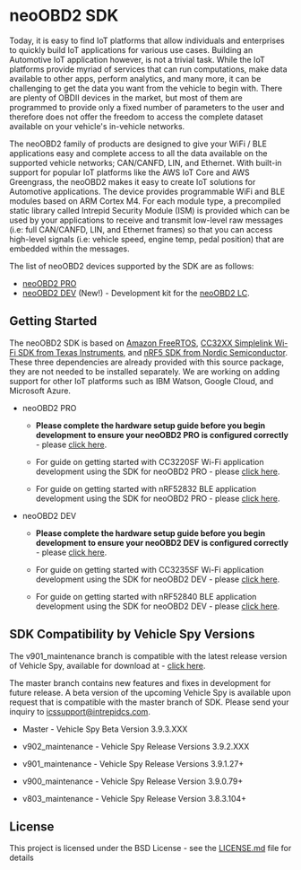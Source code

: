 # neoOBD2 SDK

Today, it is easy to find IoT platforms that allow individuals and enterprises to quickly build IoT applications for various use cases. Building an Automotive IoT application however, is not a trivial task. While the IoT platforms provide myriad of services that can run computations, make data available to other apps, perform analytics, and many more, it can be challenging to get the data you want from the vehicle to begin with. There are plenty of OBDII devices in the market, but most of them are programmed to provide only a fixed number of parameters to the user and therefore does not offer the freedom to access the complete dataset available on your vehicle's in-vehicle networks.

The neoOBD2 family of products are designed to give your WiFi / BLE applications easy and complete access to all the data available on the supported vehicle networks; CAN/CANFD, LIN, and Ethernet. With built-in support for popular IoT platforms like the AWS IoT Core and AWS Greengrass, the neoOBD2 makes it easy to create IoT solutions for Automotive applications. The device provides programmable WiFi and BLE modules based on ARM Cortex M4. For each module type, a precompiled static library called Intrepid Security Module (ISM) is provided which can be used by your applications to receive and transmit low-level raw messages (i.e: full CAN/CANFD, LIN, and Ethernet frames) so that you can access high-level signals (i.e: vehicle speed, engine temp, pedal position) that are embedded within the messages.

The list of neoOBD2 devices supported by the SDK are as follows:

* [neoOBD2 PRO](https://www.intrepidcs.com/products/vehicle-network-adapters/neoobd-2-pro/)
* [neoOBD2 DEV](https://www.intrepidcs.com/products/vehicle-network-adapters/neoobd-2-lc/) (New!) - Development kit for the [neoOBD2 LC](https://www.intrepidcs.com/products/vehicle-network-adapters/neoobd-2-lc/).

## Getting Started

The neoOBD2 SDK is based on [Amazon FreeRTOS](https://aws.amazon.com/documentation/freertos/), [CC32XX Simplelink Wi-Fi SDK from Texas Instruments](http://www.ti.com/tool/download/SIMPLELINK-CC32XX-SDK), and [nRF5 SDK from Nordic Semiconductor](https://www.nordicsemi.com/Software-and-tools/Software/nRF5-SDK). These three dependencies are already provided with this source package, they are not needed to be installed separately. We are working on adding support for other IoT platforms such as IBM Watson, Google Cloud, and Microsoft Azure.

* neoOBD2 PRO

	* **Please complete the hardware setup guide before you begin development to ensure your neoOBD2 PRO is configured correctly** - please [click here](docs/neoobd2_pro/readme/OBD2PRO_HW_SETUP_GUIDE.md).

	* For guide on getting started with CC3220SF Wi-Fi application development using the SDK for neoOBD2 PRO - please [click here](docs/neoobd2_pro/readme/OBD2PRO_WIFI_GETTING_STARTED.md).

	* For guide on getting started with nRF52832 BLE application development using the SDK for neoOBD2 PRO - please [click here](docs/neoobd2_pro/readme/OBD2PRO_BLE_GETTING_STARTED.md).

* neoOBD2 DEV

	* **Please complete the hardware setup guide before you begin development to ensure your neoOBD2 DEV is configured correctly** - please [click here](docs/neoobd2_dev/readme/OBD2DEV_HW_SETUP_GUIDE.md).
	
	* For guide on getting started with CC3235SF Wi-Fi application development using the SDK for neoOBD2 DEV - please [click here](docs/neoobd2_dev/readme/OBD2DEV_WIFI_GETTING_STARTED.md).
	
	* For guide on getting started with nRF52840 BLE application development using the SDK for neoOBD2 DEV - please [click here](docs/neoobd2_dev/readme/OBD2DEV_BLE_GETTING_STARTED.md).

## SDK Compatibility by Vehicle Spy Versions

The v901_maintenance branch is compatible with the latest release version of Vehicle Spy, available for download at - [click here](https://www.intrepidcs.com/main/updates).

The master branch contains new features and fixes in development for future release. A beta version of the upcoming Vehicle Spy is available upon request that is compatible with the master branch of SDK. Please send your inquiry to icssupport@intrepidcs.com.

* Master - Vehicle Spy Beta Version 3.9.3.XXX

* v902_maintenance - Vehicle Spy Release Versions 3.9.2.XXX

* v901_maintenance - Vehicle Spy Release Versions 3.9.1.27+

* v900_maintenance - Vehicle Spy Release Version 3.9.0.79+

* v803_maintenance - Vehicle Spy Release Version 3.8.3.104+

## License

This project is licensed under the BSD License - see the [LICENSE.md](LICENSE.md) file for details
